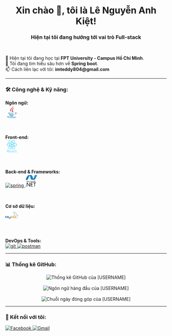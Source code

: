 <h1 align="center">
  Xin chào 👋, tôi là Lê Nguyễn Anh Kiệt!
</h1>

<h3 align="center">
  Hiện tại tôi đang hướng tới vai trò Full-stack
</h3>

<br>

<p align="left">
  🔭 Hiện tại tôi đang học tại <strong> FPT University - Campus Hồ Chí Minh</strong>.
  <br>
  🌱 Tôi đang tìm hiểu sâu hơn về <strong>Spring boot</strong>.
  <br>
  📫 Cách liên lạc với tôi: <strong>imteddy804@gmail.com</strong>
  <br>
</p>

<hr>

<h3 align="left">🛠️ Công nghệ & Kỹ năng:</h3>
<p align="left">
  <strong>Ngôn ngữ:</strong>
  <br>
  <a href="[LINK_DEN_DOCS_CUA_NGON_NGU]" target="_blank" rel="noreferrer">
    <img src="https://raw.githubusercontent.com/devicons/devicon/master/icons/java/java-original.svg" alt="java" width="40" height="40"/>
  </a>
  
  <br><br>
  <strong>Front-end:</strong>
  <br>
  <a href="https://reactjs.org/" target="_blank" rel="noreferrer">
    <img src="https://raw.githubusercontent.com/devicons/devicon/master/icons/react/react-original-wordmark.svg" alt="react" width="40" height="40"/>
  </a>
  
  <br><br>
  <strong>Back-end & Frameworks:</strong>
  <br>
  <a href="https://spring.io/projects/spring-boot" target="_blank" rel="noreferrer">
    <img src="https://www.vectorlogo.zone/logos/springio/springio-icon.svg" alt="spring" width="40" height="40"/>
  </a>
  <a href="https://dotnet.microsoft.com/" target="_blank" rel="noreferrer">
    <img src="https://raw.githubusercontent.com/devicons/devicon/master/icons/dot-net/dot-net-original-wordmark.svg" alt="dotnet" width="40" height="40"/>
  </a>

  <br><br>
  <strong>Cơ sở dữ liệu:</strong>
  <br>
  <a href="https://www.mysql.com/" target="_blank" rel="noreferrer">
    <img src="https://raw.githubusercontent.com/devicons/devicon/master/icons/mysql/mysql-original-wordmark.svg" alt="mysql" width="40" height="40"/>
  </a>

  <br><br>
  <strong>DevOps & Tools:</strong>
  <br> 
  <a href="https://git-scm.com/" target="_blank" rel="noreferrer">
    <img src="https://www.vectorlogo.zone/logos/git-scm/git-scm-icon.svg" alt="git" width="40" height="40"/>
  </a>
  <a href="https://postman.com" target="_blank" rel="noreferrer">
    <img src="https://www.vectorlogo.zone/logos/getpostman/getpostman-icon.svg" alt="postman" width="40" height="40"/>
  </a>
</p>

<hr>

<h3 align="left">📊 Thống kê GitHub:</h3>

<p align="center">
  <img 
    src="https://github-readme-stats.vercel.app/api?username=[USERNAME]&show_icons=true&locale=en&theme=tokyonight&hide_border=true&count_private=true" 
    alt="Thống kê GitHub của [USERNAME]" 
    height="192px"
  />
  <br><br>
  <img 
    src="https://github-readme-stats.vercel.app/api/top-langs?username=[USERNAME]&layout=compact&locale=en&theme=tokyonight&hide_border=true" 
    alt="Ngôn ngữ hàng đầu của [USERNAME]"
    height="192px"
  />
  <br><br>
  <img 
    src="https://github-readme-streak-stats.herokuapp.com/?user=[USERNAME]&theme=tokyonight&hide_border=true" 
    alt="Chuỗi ngày đóng góp của [USERNAME]"
  />
</p>

<hr>

<h3 align="left">🔗 Kết nối với tôi:</h3>
<p align="left">
  
  <a href="https://www.facebook.com/accounthasebeendisable" target="_blank">
    <img src="https://img.shields.io/badge/Facebook-1877F2?style=for-the-badge&logo=facebook&logoColor=white" alt="Facebook">
  </a>
  <a href="mailto:imteddy804@gmail.com" target="_blank">
    <img src="https://img.shields.io/badge/Gmail-D14836?style=for-the-badge&logo=gmail&logoColor=white" alt="Gmail">
  </a>
  
</p>
